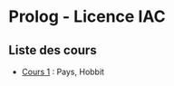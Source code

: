 # Prolog - Licence IAC

## Liste des cours

- [Cours 1](https://github.com/ColinSenot/LicenceIAC/tree/main/Prolog/Cours%201) : Pays, Hobbit 